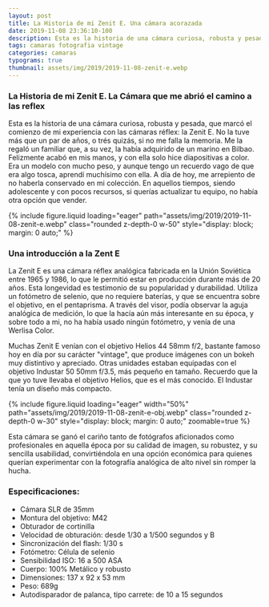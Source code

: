 ```yaml
---
layout: post
title: La Historia de mi Zenit E. Una cámara acorazada
date: 2019-11-08 23:36:10-100
description: Esta es la historia de una cámara curiosa, robusta y pesada, que marcó el comienzo de mi experiencia con las cámaras réflex, la Zenit E.
tags: camaras fotografia vintage
categories: camaras
typograms: true
thumbnail: assets/img/2019/2019-11-08-zenit-e.webp
---
```


### La Historia de mi Zenit E. La Cámara que me abrió el camino a las reflex

Esta es la historia de una cámara curiosa, robusta y pesada, que marcó el comienzo de mi experiencia con las cámaras réflex: la Zenit E. No la tuve más que un par de años, o trés quizás, si no me falla la memoria. Me la regaló un familiar que, a su vez, la había adquirido de un marino en Bilbao. 
Felizmente acabó en mis manos, y con ella solo hice diapositivas a color. Era un modelo con mucho peso, y aunque tengo un recuerdo vago de que era algo tosca, aprendí muchísimo con ella. A día de hoy, me arrepiento de no haberla conservado en mi colección. En aquellos tiempos, siendo adolescente y con pocos recursos, si querías actualizar tu equipo, no había otra opción que vender.

<div class="text-center">
{% include figure.liquid loading="eager" path="assets/img/2019/2019-11-08-zenit-e.webp" class="rounded z-depth-0 w-50" style="display: block; margin: 0 auto;" %}   
</div>


### Una introducción a la Zent E

La Zenit E es una cámara réflex analógica fabricada en la Unión Soviética entre 1965 y 1986, lo que le permitió estar en producción durante más de 20 años. Esta longevidad es testimonio de su popularidad y durabilidad. Utiliza un fotómetro de selenio, que no requiere baterías, y que se encuentra sobre el objetivo, en el pentaprisma. A través del visor, podía observar la aguja analógica de medición, lo que la hacía aún más interesante en su época, y sobre todo a mi, no ha había usado ningún fotómetro, y venía de una Werlisa Color.

Muchas Zenit E venían con el objetivo Helios 44 58mm f/2, bastante famoso hoy en día por su carácter "vintage", que produce imágenes con un bokeh muy distintivo y apreciado. Otras unidades estaban equipadas con el objetivo Industar 50 50mm f/3.5, más pequeño en tamaño. Recuerdo que la que yo tuve llevaba el objetivo Helios, que es el más conocido. El Industar tenía un diseño más compacto.


<div class="text-center">
{% include figure.liquid loading="eager" width="50%" path="assets/img/2019/2019-11-08-zenit-e-obj.webp" class="rounded z-depth-0 w-30" style="display: block; margin: 0 auto;" zoomable=true %}   
</div>

Esta cámara se ganó el cariño tanto de fotógrafos aficionados como profesionales en aquella época por su calidad de imagen, su robustez, y su sencilla usabilidad, convirtiéndola en una opción económica para quienes querían experimentar con la fotografía analógica de alto nivel sin romper la hucha.

### Especificaciones:

- Cámara SLR de 35mm
- Montura del objetivo: M42
- Obturador de cortinilla
- Velocidad de obturación: desde 1/30 a 1/500 segundos y B
- Sincronización del flash: 1/30 s
- Fotómetro: Célula de selenio
- Sensibilidad ISO: 16 a 500 ASA
- Cuerpo: 100% Metálico y robusto
- Dimensiones: 137 x 92 x 53 mm
- Peso: 689g
- Autodisparador de palanca, tipo carrete: de 10 a 15 segundos




